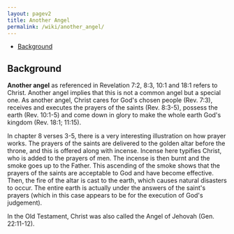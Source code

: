 ```yaml
---
layout: pagev2
title: Another Angel
permalink: /wiki/another_angel/
---
```

- [Background](#background)

## Background

**Another angel** as referenced in Revelation 7:2, 8:3, 10:1 and 18:1 refers to Christ. Another angel implies that this is not a common angel but a special one. As another angel, Christ cares for God's chosen people (Rev. 7:3), receives and executes the prayers of the saints (Rev. 8:3-5), possess the earth (Rev. 10:1-5) and come down in glory to make the whole earth God's kingdom (Rev. 18:1; 11:15).

In chapter 8 verses 3-5, there is a very interesting illustration on how prayer works. The prayers of the saints are delivered to the golden altar before the throne, and this is offered along with incense. Incense here typifies Christ, who is added to the prayers of men. The incense is then burnt and the smoke goes up to the Father. This ascending of the smoke shows that the prayers of the saints are acceptable to God and have become effective. Then, the fire of the altar is cast to the earth, which causes natural disasters to occur. The entire earth is actually under the answers of the saint's prayers (which in this case appears to be for the execution of God's judgement).

In the Old Testament, Christ was also called the Angel of Jehovah (Gen. 22:11-12).

